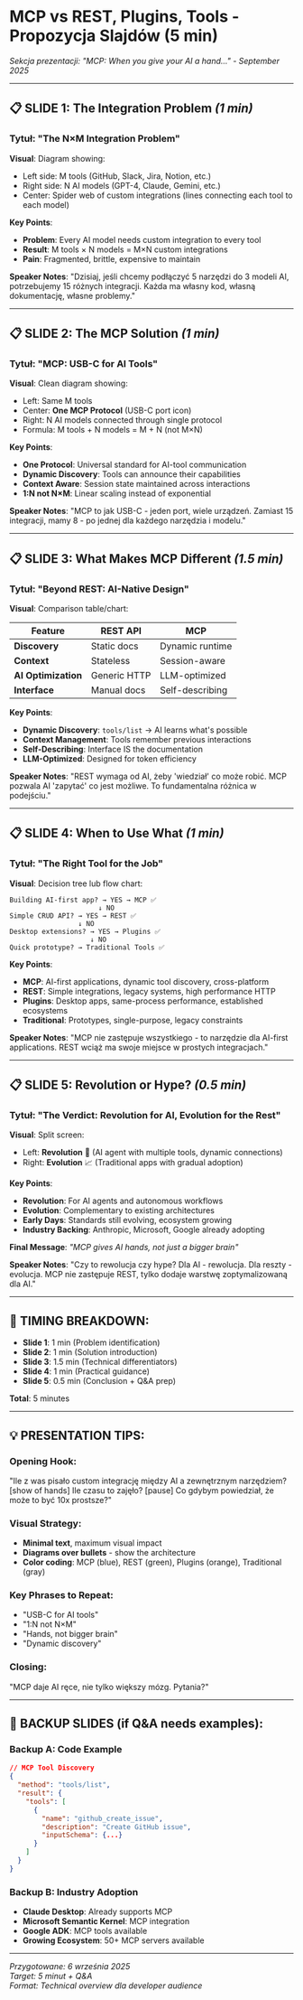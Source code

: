 # MCP vs REST, Plugins, Tools - Propozycja Slajdów (5 min)

*Sekcja prezentacji: "MCP: When you give your AI a hand..." - September 2025*

---

## 📋 **SLIDE 1: The Integration Problem** *(1 min)*

### Tytuł: "The N×M Integration Problem"

**Visual**: Diagram showing:
- Left side: M tools (GitHub, Slack, Jira, Notion, etc.)
- Right side: N AI models (GPT-4, Claude, Gemini, etc.)
- Center: Spider web of custom integrations (lines connecting each tool to each model)

**Key Points**:
- **Problem**: Every AI model needs custom integration to every tool
- **Result**: M tools × N models = M×N custom integrations
- **Pain**: Fragmented, brittle, expensive to maintain

**Speaker Notes**: 
"Dzisiaj, jeśli chcemy podłączyć 5 narzędzi do 3 modeli AI, potrzebujemy 15 różnych integracji. Każda ma własny kod, własną dokumentację, własne problemy."

---

## 📋 **SLIDE 2: The MCP Solution** *(1 min)*

### Tytuł: "MCP: USB-C for AI Tools"

**Visual**: Clean diagram showing:
- Left: Same M tools
- Center: **One MCP Protocol** (USB-C port icon)
- Right: N AI models connected through single protocol
- Formula: M tools + N models = M + N (not M×N)

**Key Points**:
- **One Protocol**: Universal standard for AI-tool communication
- **Dynamic Discovery**: Tools can announce their capabilities
- **Context Aware**: Session state maintained across interactions
- **1:N not N×M**: Linear scaling instead of exponential

**Speaker Notes**:
"MCP to jak USB-C - jeden port, wiele urządzeń. Zamiast 15 integracji, mamy 8 - po jednej dla każdego narzędzia i modelu."

---

## 📋 **SLIDE 3: What Makes MCP Different** *(1.5 min)*

### Tytuł: "Beyond REST: AI-Native Design"

**Visual**: Comparison table/chart:

| **Feature** | **REST API** | **MCP** |
|-------------|--------------|---------|
| **Discovery** | Static docs | Dynamic runtime |
| **Context** | Stateless | Session-aware |
| **AI Optimization** | Generic HTTP | LLM-optimized |
| **Interface** | Manual docs | Self-describing |

**Key Points**:
- **Dynamic Discovery**: `tools/list` → AI learns what's possible
- **Context Management**: Tools remember previous interactions  
- **Self-Describing**: Interface IS the documentation
- **LLM-Optimized**: Designed for token efficiency

**Speaker Notes**:
"REST wymaga od AI, żeby 'wiedział' co może robić. MCP pozwala AI 'zapytać' co jest możliwe. To fundamentalna różnica w podejściu."

---

## 📋 **SLIDE 4: When to Use What** *(1 min)*

### Tytuł: "The Right Tool for the Job"

**Visual**: Decision tree lub flow chart:

```
Building AI-first app? → YES → MCP ✅
                      ↓ NO
Simple CRUD API? → YES → REST ✅
                 ↓ NO  
Desktop extensions? → YES → Plugins ✅
                    ↓ NO
Quick prototype? → Traditional Tools ✅
```

**Key Points**:
- **MCP**: AI-first applications, dynamic tool discovery, cross-platform
- **REST**: Simple integrations, legacy systems, high performance HTTP
- **Plugins**: Desktop apps, same-process performance, established ecosystems  
- **Traditional**: Prototypes, single-purpose, legacy constraints

**Speaker Notes**:
"MCP nie zastępuje wszystkiego - to narzędzie dla AI-first applications. REST wciąż ma swoje miejsce w prostych integracjach."

---

## 📋 **SLIDE 5: Revolution or Hype?** *(0.5 min)*

### Tytuł: "The Verdict: Revolution for AI, Evolution for the Rest"

**Visual**: Split screen:
- Left: **Revolution** 🚀 (AI agent with multiple tools, dynamic connections)
- Right: **Evolution** 📈 (Traditional apps with gradual adoption)

**Key Points**:
- **Revolution**: For AI agents and autonomous workflows
- **Evolution**: Complementary to existing architectures  
- **Early Days**: Standards still evolving, ecosystem growing
- **Industry Backing**: Anthropic, Microsoft, Google already adopting

**Final Message**: *"MCP gives AI hands, not just a bigger brain"*

**Speaker Notes**:
"Czy to rewolucja czy hype? Dla AI - rewolucja. Dla reszty - evolucja. MCP nie zastępuje REST, tylko dodaje warstwę zoptymalizowaną dla AI."

---

## 🎯 **TIMING BREAKDOWN**:
- **Slide 1**: 1 min (Problem identification)
- **Slide 2**: 1 min (Solution introduction) 
- **Slide 3**: 1.5 min (Technical differentiators)
- **Slide 4**: 1 min (Practical guidance)
- **Slide 5**: 0.5 min (Conclusion + Q&A prep)

**Total**: 5 minutes

---

## 💡 **PRESENTATION TIPS**:

### **Opening Hook**:
"Ile z was pisało custom integrację między AI a zewnętrznym narzędziem? [show of hands] Ile czasu to zajęło? [pause] Co gdybym powiedział, że może to być 10x prostsze?"

### **Visual Strategy**:
- **Minimal text**, maximum visual impact
- **Diagrams over bullets** - show the architecture
- **Color coding**: MCP (blue), REST (green), Plugins (orange), Traditional (gray)

### **Key Phrases to Repeat**:
- "USB-C for AI tools"
- "1:N not N×M"
- "Hands, not bigger brain"
- "Dynamic discovery"

### **Closing**:
"MCP daje AI ręce, nie tylko większy mózg. Pytania?"

---

## 📱 **BACKUP SLIDES** (if Q&A needs examples):

### **Backup A: Code Example**
```json
// MCP Tool Discovery
{
  "method": "tools/list",
  "result": {
    "tools": [
      {
        "name": "github_create_issue",
        "description": "Create GitHub issue",
        "inputSchema": {...}
      }
    ]
  }
}
```

### **Backup B: Industry Adoption**
- **Claude Desktop**: Already supports MCP
- **Microsoft Semantic Kernel**: MCP integration
- **Google ADK**: MCP tools available
- **Growing Ecosystem**: 50+ MCP servers available

---

*Przygotowane: 6 września 2025*  
*Target: 5 minut + Q&A*  
*Format: Technical overview dla developer audience*